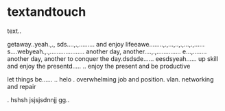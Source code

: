 # textandtouch
text..

getaway..yeah.,.,
sds....,.,.........
and enjoy lifeeawe........,.,...,..,.,...,.,......
s....webyeah.,.,....................
another day, another....,.,..............
e...,........
another day, another to conquer the day.dsdsde......
eesdsyeah......
up skill and enjoy the presentd.....
..
enjoy the present and be productive 

let things be......
..
helo
. overwhelming job and position. vlan. networking and repair

.
hshsh
jsjsjsdnnjj
gg..
